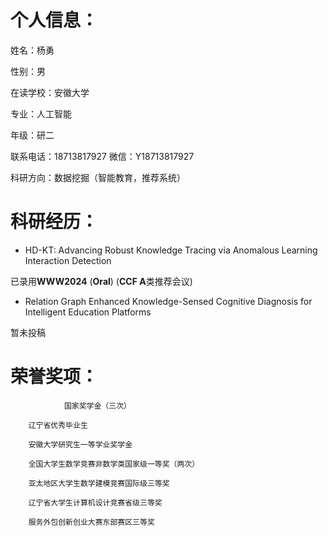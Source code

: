 # 个人信息： #

姓名：杨勇

性别：男								

在读学校：安徽大学

专业：人工智能

年级：研二

联系电话：18713817927 微信：Y18713817927

科研方向：数据挖掘（智能教育，推荐系统）


# 科研经历： #

- HD-KT: Advancing Robust Knowledge Tracing via Anomalous Learning Interaction Detection

已录用**WWW2024** (**Oral**) (**CCF A**类推荐会议)


- Relation Graph Enhanced Knowledge-Sensed Cognitive Diagnosis for Intelligent Education Platforms

暂未投稿

# 荣誉奖项： #


                国家奖学金（三次） 

		辽宁省优秀毕业生 
		
		安徽大学研究生一等学业奖学金 
		
		全国大学生数学竞赛非数学类国家级一等奖（两次） 
		
		亚太地区大学生数学建模竞赛国际级三等奖 
		
		辽宁省大学生计算机设计竞赛省级三等奖 
		
		服务外包创新创业大赛东部赛区三等奖
